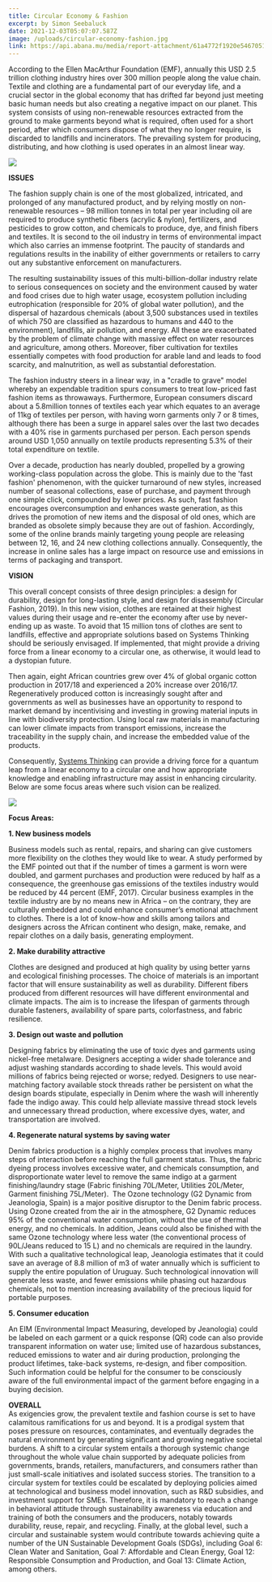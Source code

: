 ```yaml
---
title: Circular Economy & Fashion
excerpt: by Simon Seebaluck
date: 2021-12-03T05:07:07.587Z
image: /uploads/circular-economy-fashion.jpg
link: https://api.abana.mu/media/report-attachment/61a4772f1920e546705140.pdf
---
```

According to the Ellen MacArthur Foundation (EMF), annually this USD 2.5 trillion clothing industry hires over 300 million people along the value chain. Textile and clothing are a fundamental part of our everyday life, and a crucial sector in the global economy that has drifted far beyond just meeting basic human needs but also creating a negative impact on our planet. This system consists of using non-renewable resources extracted from the ground to make garments beyond what is required, often used for a short period, after which consumers dispose of what they no longer require, is discarded to landfills and incinerators. The prevailing system for producing, distributing, and how clothing is used operates in an almost linear way.





![](/uploads/ce.jpg)





**ISSUES**

The fashion supply chain is one of the most globalized, intricated, and prolonged of any manufactured product, and by relying mostly on non-renewable resources – 98 million tonnes in total per year including oil are required to produce synthetic fibers (acrylic & nylon), fertilizers, and pesticides to grow cotton, and chemicals to produce, dye, and finish fibers and textiles. It is second to the oil industry in terms of environmental impact which also carries an immense footprint. The paucity of standards and regulations results in the inability of either governments or retailers to carry out any substantive enforcement on manufacturers. 



The resulting sustainability issues of this multi-billion-dollar industry relate to serious consequences on society and the environment caused by water and food crises due to high water usage, ecosystem pollution including eutrophication (responsible for 20% of global water pollution), and the dispersal of hazardous chemicals (about 3,500 substances used in textiles of which 750 are classified as hazardous to humans and 440 to the environment), landfills, air pollution, and energy. All these are exacerbated by the problem of climate change with massive effect on water resources and agriculture, among others. Moreover, fiber cultivation for textiles essentially competes with food production for arable land and leads to food scarcity, and malnutrition, as well as substantial deforestation. 



The fashion industry steers in a linear way, in a "cradle to grave" model whereby an expendable tradition spurs consumers to treat low-priced fast fashion items as throwaways. Furthermore, European consumers discard about a 5.8million tonnes of textiles each year which equates to an average of 11kg of textiles per person, with having worn garments only 7 or 8 times, although there has been a surge in apparel sales over the last two decades with a 40% rise in garments purchased per person. Each person spends around USD 1,050 annually on textile products representing 5.3% of their total expenditure on textile. 



Over a decade, production has nearly doubled, propelled by a growing working-class population across the globe. This is mainly due to the 'fast fashion' phenomenon, with the quicker turnaround of new styles, increased number of seasonal collections, ease of purchase, and payment through one simple click, compounded by lower prices. As such, fast fashion encourages overconsumption and enhances waste generation, as this drives the promotion of new items and the disposal of old ones, which are branded as obsolete simply because they are out of fashion. Accordingly, some of the online brands mainly targeting young people are releasing between 12, 16, and 24 new clothing collections annually. Consequently, the increase in online sales has a large impact on resource use and emissions in terms of packaging and transport.



**VISION**

This overall concept consists of three design principles: a design for durability, design for long-lasting style, and design for disassembly (Circular Fashion, 2019). In this new vision, clothes are retained at their highest values during their usage and re-enter the economy after use by never-ending up as waste. To avoid that 15 million tons of clothes are sent to landfills, effective and appropriate solutions based on Systems Thinking should be seriously envisaged. If implemented, that might provide a driving force from a linear economy to a circular one, as otherwise, it would lead to a dystopian future. 

Then again, eight African countries grew over 4% of global organic cotton production in 2017/18 and experienced a 20% increase over 2016/17. Regeneratively produced cotton is increasingly sought after and governments as well as businesses have an opportunity to respond to market demand by incentivising and investing in growing material inputs in line with biodiversity protection. Using local raw materials in manufacturing can lower climate impacts from transport emissions, increase the traceability in the supply chain, and increase the embedded value of the products.

Consequently, [Systems Thinking](https://www.linkedin.com/pulse/circular-economy-systems-thinking-simon-seebaluck/) can provide a driving force for a quantum leap from a linear economy to a circular one and how appropriate knowledge and enabling infrastructure may assist in enhancing circularity. Below are some focus areas where such vision can be realized.





![](/uploads/circularity.jpg)





**Focus Areas:**

**1. New business models** 

Business models such as rental, repairs, and sharing can give customers more flexibility on the clothes they would like to wear. A study performed by the EMF pointed out that if the number of times a garment is worn were doubled, and garment purchases and production were reduced by half as a consequence, the greenhouse gas emissions of the textiles industry would be reduced by 44 percent (EMF, 2017). Circular business examples in the textile industry are by no means new in Africa – on the contrary, they are culturally embedded and could enhance consumer’s emotional attachment to clothes. There is a lot of know-how and skills among tailors and designers across the African continent who design, make, remake, and repair clothes on a daily basis, generating employment.



**2. Make durability attractive**

Clothes are designed and produced at high quality by using better yarns and ecological finishing processes. The choice of materials is an important factor that will ensure sustainability as well as durability. Different fibers produced from different resources will have different environmental and climate impacts. The aim is to increase the lifespan of garments through durable fasteners, availability of spare parts, colorfastness, and fabric resilience.



**3. Design out waste and pollution**

Designing fabrics by eliminating the use of toxic dyes and garments using nickel-free metalware. Designers accepting a wider shade tolerance and adjust washing standards according to shade levels. This would avoid millions of fabrics being rejected or worse; redyed. Designers to use near-matching factory available stock threads rather be persistent on what the design boards stipulate, especially in Denim where the wash will inherently fade the indigo away. This could help alleviate massive thread stock levels and unnecessary thread production, where excessive dyes, water, and transportation are involved.



**4. Regenerate natural systems by saving water**

Denim fabrics production is a highly complex process that involves many steps of interaction before reaching the full garment status. Thus, the fabric dyeing process involves excessive water, and chemicals consumption, and disproportionate water level to remove the same indigo at a garment finishing/laundry stage (Fabric finishing 70L/Meter, Utilities 20L/Meter, Garment finishing 75L/Meter).  The Ozone technology (G2 Dynamic from Jeanologia, Spain) is a major positive disruptor to the Denim fabric process. Using Ozone created from the air in the atmosphere, G2 Dynamic reduces 95% of the conventional water consumption, without the use of thermal energy, and no chemicals. In addition, Jeans could also be finished with the same Ozone technology where less water (the conventional process of 90L/Jeans reduced to 15 L) and no chemicals are required in the laundry. With such a qualitative technological leap, Jeanologia estimates that it could save an average of 8.8 million of m3 of water annually which is sufficient to supply the entire population of Uruguay. Such technological innovation will generate less waste, and fewer emissions while phasing out hazardous chemicals, not to mention increasing availability of the precious liquid for portable purposes.



**5. Consumer education**

An EIM (Environmental Impact Measuring, developed by Jeanologia) could be labeled on each garment or a quick response (QR) code can also provide transparent information on water use; limited use of hazardous substances, reduced emissions to water and air during production, prolonging the product lifetimes, take-back systems, re‐design, and fiber composition. Such information could be helpful for the consumer to be consciously aware of the full environmental impact of the garment before engaging in a buying decision.



**OVERALL**\
As exigencies grow, the prevalent textile and fashion course is set to have calamitous ramifications for us and beyond. It is a prodigal system that poses pressure on resources, contaminates, and eventually degrades the natural environment by generating significant and growing negative societal burdens. A shift to a circular system entails a thorough systemic change throughout the whole value chain supported by adequate policies from governments, brands, retailers, manufacturers, and consumers rather than just small-scale initiatives and isolated success stories. The transition to a circular system for textiles could be escalated by deploying policies aimed at technological and business model innovation, such as R&D subsidies, and investment support for SMEs. Therefore, it is mandatory to reach a change in behavioral attitude through sustainability awareness via education and training of both the consumers and the producers, notably towards durability, reuse, repair, and recycling. Finally, at the global level, such a circular and sustainable system would contribute towards achieving quite a number of the UN Sustainable Development Goals (SDGs), including Goal 6: Clean Water and Sanitation, Goal 7: Affordable and Clean Energy, Goal 12: Responsible Consumption and Production, and Goal 13: Climate Action, among others.